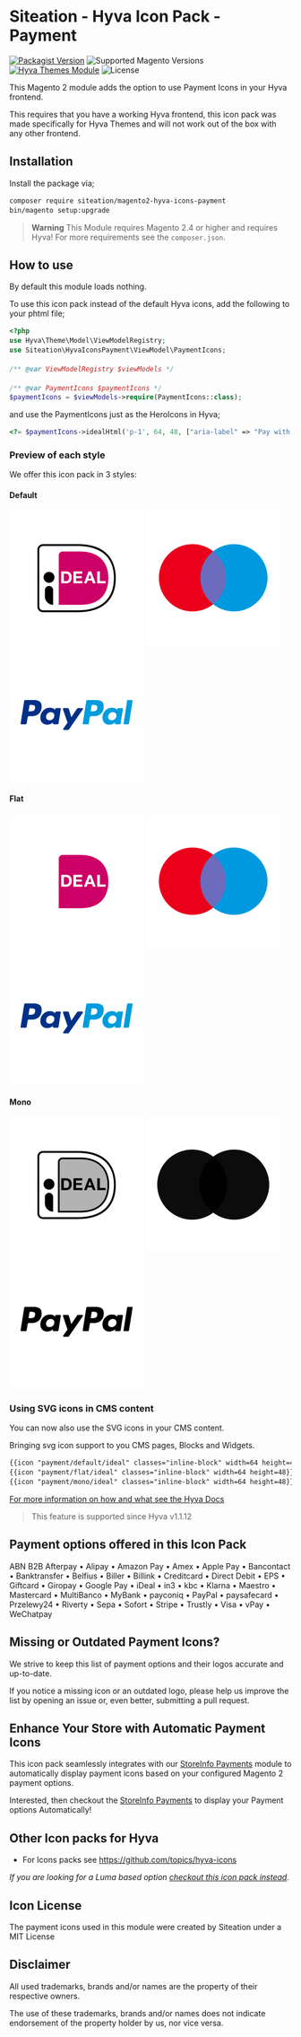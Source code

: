 # Siteation - Hyva Icon Pack - Payment

[![Packagist Version](https://img.shields.io/packagist/v/siteation/magento2-hyva-icons-payment?style=for-the-badge)](https://packagist.org/packages/siteation/magento2-hyva-icons-payment)
![Supported Magento Versions](https://img.shields.io/badge/magento-%202.4-brightgreen.svg?logo=magento&longCache=true&style=for-the-badge)
[![Hyva Themes Module](https://img.shields.io/badge/Hyva_Themes-Module-3df0af.svg?longCache=true&style=for-the-badge)](https://hyva.io/)
![License](https://img.shields.io/github/license/siteation/magento2-hyva-icons-payment?color=%23234&style=for-the-badge)

This Magento 2 module adds the option to use Payment Icons in your Hyva frontend.

This requires that you have a working Hyva frontend,
this icon pack was made specifically for Hyva Themes and will not work out of the box with any other frontend.

## Installation

Install the package via;

```bash
composer require siteation/magento2-hyva-icons-payment
bin/magento setup:upgrade
```

> **Warning** This Module requires Magento 2.4 or higher and requires Hyva!
> For more requirements see the `composer.json`.

## How to use

By default this module loads nothing.

To use this icon pack instead of the default Hyva icons, add the following to your phtml file;

```php
<?php
use Hyva\Theme\Model\ViewModelRegistry;
use Siteation\HyvaIconsPayment\ViewModel\PaymentIcons;

/** @var ViewModelRegistry $viewModels */

/** @var PaymentIcons $paymentIcons */
$paymentIcons = $viewModels->require(PaymentIcons::class);
```

and use the PaymentIcons just as the HeroIcons in Hyva;

```php
<?= $paymentIcons->idealHtml('p-1', 64, 48, ["aria-label" => "Pay with iDeal"]) ?>
```

### Preview of each style

We offer this icon pack in 3 styles:

#### Default

![ideal-logo] ![maestro-logo] ![paypal-logo]

[ideal-logo]: ./assets/preview/default/ideal.svg
[maestro-logo]: ./assets/preview/default/maestro.svg
[paypal-logo]: ./assets/preview/default/paypal.svg

#### Flat

![ideal-logo-flat] ![maestro-logo-flat] ![paypal-logo-flat]

[ideal-logo-flat]: ./assets/preview/flat/ideal.svg
[maestro-logo-flat]: ./assets/preview/flat/maestro.svg
[paypal-logo-flat]: ./assets/preview/flat/paypal.svg

#### Mono

<picture>
  <source media="(prefers-color-scheme: dark)" srcset="./assets/preview/mono/ideal-dark.svg?v=1.1.0">
  <img alt="" src="./assets/preview/mono/ideal.svg?v=1.1.0">
</picture>
<picture>
  <source media="(prefers-color-scheme: dark)" srcset="./assets/preview/mono/maestro-dark.svg?v=1.1.0">
  <img alt="" src="./assets/preview/mono/maestro.svg?v=1.1.0">
</picture>
<picture>
  <source media="(prefers-color-scheme: dark)" srcset="./assets/preview/mono/paypal-dark.svg">
  <img alt="" src="./assets/preview/mono/paypal.svg">
</picture>

### Using SVG icons in CMS content

You can now also use the SVG icons in your CMS content.

Bringing svg icon support to you CMS pages, Blocks and Widgets.

```txt
{{icon "payment/default/ideal" classes="inline-block" width=64 height=48}}
{{icon "payment/flat/ideal" classes="inline-block" width=64 height=48}}
{{icon "payment/mono/ideal" classes="inline-block" width=64 height=48}}
```

[For more information on how and what see the Hyva Docs](https://docs.hyva.io/hyva-themes/writing-code/working-with-view-models/svgicons.html#using-svg-icons-in-cms-content)

> This feature is supported since Hyva v1.1.12

## Payment options offered in this Icon Pack

ABN B2B Afterpay • Alipay • Amazon Pay • Amex • Apple Pay • Bancontact • Banktransfer • Belfius • Biller • Billink • Creditcard • Direct Debit • EPS • Giftcard • Giropay • Google Pay • iDeal • in3 • kbc • Klarna • Maestro • Mastercard • MultiBanco • MyBank • payconiq • PayPal • paysafecard • Przelewy24 • Riverty • Sepa • Sofort • Stripe • Trustly • Visa • vPay • WeChatpay

## Missing or Outdated Payment Icons?

We strive to keep this list of payment options and their logos accurate and up-to-date.

If you notice a missing icon or an outdated logo,
please help us improve the list by opening an issue or, even better, submitting a pull request.

## Enhance Your Store with Automatic Payment Icons

This icon pack seamlessly integrates with our [StoreInfo Payments] module to automatically display payment icons based on your configured Magento 2 payment options.

Interested, then checkout the [StoreInfo Payments] to display your Payment options Automatically!

[StoreInfo Payments]: https://github.com/Siteation/magento2-storeinfo-payments

## Other Icon packs for Hyva

- For Icons packs see https://github.com/topics/hyva-icons

_If you are looking for a Luma based option [checkout this icon pack instead](https://github.com/GrimLink/magento2-icon-packs)._

## Icon License

The payment icons used in this module were created by Siteation under a MIT License

## Disclaimer

All used trademarks, brands and/or names are the property of their respective owners.

The use of these trademarks,
brands and/or names does not indicate endorsement of the property holder by us,
nor vice versa.
